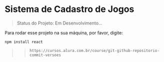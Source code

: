 <h1> Sistema de Cadastro de Jogos </h1>

> Status do Projeto: Em Desenvolvimento...

Para rodar esse projeto na sua máquina, por favor, digite:

```
npm install react
```

>> ```https://cursos.alura.com.br/course/git-github-repositorio-commit-versoes ```
